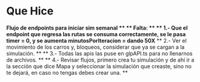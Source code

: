 # Que Hice
**Flujo de endpoints para iniciar sim semanal **
** Falta: **
** 1.- Que el endpoint que regresa las rutas se consuma correctamente, se le pasa timer = 0, y se aumenta minutosPorIteracion = dando 50X**
** 2.- Ver el movimiento de los carros y, bloqueos, considerar que ya se cargan a la simulación. **
** 3.- Todas las apis las puse en glpAPI.ts para no llenarnos de archivos. **
** 4.- Revisar flujos, primero crea tu simulación y de ahí ir a la sección que dice Mapa y seleccionar la simulación que creaste, sino no te dejará, en caso no tengas debes crear una. **